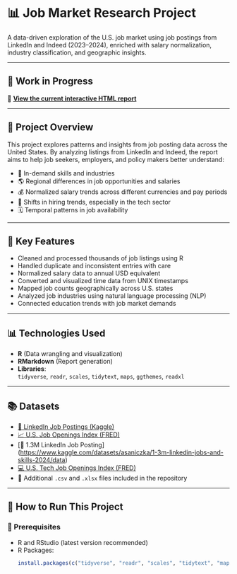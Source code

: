 # 📊 Job Market Research Project

A data-driven exploration of the U.S. job market using job postings from LinkedIn and Indeed (2023–2024), enriched with salary normalization, industry classification, and geographic insights.

---

## 🚧 Work in Progress

🔗 [**View the current interactive HTML report**](https://htmlpreview.github.io/?https://github.com/hieunguyen312/Job_Market_Research_Project/blob/main/Job_Market_Project.html)

---

## 📌 Project Overview

This project explores patterns and insights from job posting data across the United States. By analyzing listings from LinkedIn and Indeed, the report aims to help job seekers, employers, and policy makers better understand:

- 🧠 In-demand skills and industries
- 🌎 Regional differences in job opportunities and salaries
- 💰 Normalized salary trends across different currencies and pay periods
- 🏢 Shifts in hiring trends, especially in the tech sector
- 🗓️ Temporal patterns in job availability

---

## 📁 Key Features

- Cleaned and processed thousands of job listings using R
- Handled duplicate and inconsistent entries with care
- Normalized salary data to annual USD equivalent
- Converted and visualized time data from UNIX timestamps
- Mapped job counts geographically across U.S. states
- Analyzed job industries using natural language processing (NLP)
- Connected education trends with job market demands

---

## 📊 Technologies Used

- **R** (Data wrangling and visualization)
- **RMarkdown** (Report generation)
- **Libraries**:  
  `tidyverse`, `readr`, `scales`, `tidytext`, `maps`, `ggthemes`, `readxl`

---

## 📚 Datasets

- [📂 LinkedIn Job Postings (Kaggle)](https://www.kaggle.com/datasets/arshkon/linkedin-job-postings/data)  
- [📈 U.S. Job Openings Index (FRED)](https://fred.stlouisfed.org/series/IHLIDXUS)
- [📂 1.3M LinkedIn Job Posting] (https://www.kaggle.com/datasets/asaniczka/1-3m-linkedin-jobs-and-skills-2024/data)
- [💻 U.S. Tech Job Openings Index (FRED)](https://fred.stlouisfed.org/series/IHLIDXUSTPSOFTDEVE)  
- 📎 Additional `.csv` and `.xlsx` files included in the repository

---

## 🚀 How to Run This Project

### 🔧 Prerequisites

- R and RStudio (latest version recommended)
- R Packages:
  ```r
  install.packages(c("tidyverse", "readr", "scales", "tidytext", "maps", "ggthemes", "readxl"))
